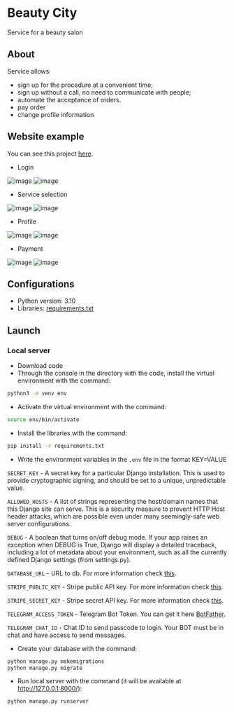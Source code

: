 # Beauty City
Service for a beauty salon

## About

Service allows:
* sign up for the procedure at a convenient time;
* sign up without a call, no need to communicate with people;
* automate the acceptance of orders.
* pay order
* change profile information

## Website example

You can see this project [here](https://etokosmo.ru/).

* Login

![image](https://user-images.githubusercontent.com/93794917/208603947-920f279b-9c9d-41e0-876d-a8e8edbee4e5.png)
![image](https://user-images.githubusercontent.com/93794917/208605518-cd4d7a47-0ab1-4201-9ef4-ce12338fa199.png)
* Service selection

![image](https://user-images.githubusercontent.com/93794917/208604297-8f0df77a-31b9-4ca5-8deb-56d316414068.png)
![image](https://user-images.githubusercontent.com/93794917/208604402-652f0c3a-5d4d-4bd5-9cac-75b23e744649.png)

* Profile

![image](https://user-images.githubusercontent.com/93794917/208604934-bf4b8751-92c6-4f8d-a90b-a2fd46b08b9b.png)
![image](https://user-images.githubusercontent.com/93794917/208604994-34940cef-2a67-4536-bdef-ded1c041a5f0.png)

* Payment

![image](https://user-images.githubusercontent.com/93794917/208605115-a4dc6ba2-e50a-42ac-bce7-139eacb643df.png)
![image](https://user-images.githubusercontent.com/93794917/208605214-888c6129-3403-4897-b2d4-04f9e1756da2.png)


## Configurations

* Python version: 3.10
* Libraries: [requirements.txt](https://github.com/etokosmo/beauty_city/blob/main/requirements.txt)

## Launch

### Local server

- Download code
- Through the console in the directory with the code, install the virtual environment with the command:
```bash
python3 -m venv env
```

- Activate the virtual environment with the command:
```bash
source env/bin/activate
```

- Install the libraries with the command:
```bash
pip install -r requirements.txt
```

- Write the environment variables in the `.env` file in the format KEY=VALUE

`SECRET_KEY` - A secret key for a particular Django installation. This is used to provide cryptographic signing, and should be set to a unique, unpredictable value.

`ALLOWED_HOSTS` - A list of strings representing the host/domain names that this Django site can serve. This is a security measure to prevent HTTP Host header attacks, which are possible even under many seemingly-safe web server configurations.

`DEBUG` - A boolean that turns on/off debug mode. If your app raises an exception when DEBUG is True, Django will display a detailed traceback, including a lot of metadata about your environment, such as all the currently defined Django settings (from settings.py).

`DATABASE_URL` - URL to db. For more information check [this](https://github.com/jazzband/dj-database-url).

`STRIPE_PUBLIC_KEY` - Stripe public API key. For more information check [this](https://stripe.com/docs/keys).

`STRIPE_SECRET_KEY` - Stripe secret API key. For more information check [this](https://stripe.com/docs/keys).

`TELEGRAM_ACCESS_TOKEN` - Telegram Bot Token. You can get it here [BotFather](https://telegram.me/BotFather).

`TELEGRAM_CHAT_ID` - Chat ID to send passcode to login. Your BOT must be in chat and have access to send messages.


- Create your database with the command:
```bash
python manage.py makemigrations
python manage.py migrate
```

- Run local server with the command (it will be available at http://127.0.0.1:8000/):
```bash
python manage.py runserver
```
